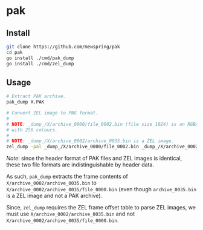 # pak

## Install

```bash
git clone https://github.com/mewspring/pak
cd pak
go install ./cmd/pak_dump
go install ./cmd/zel_dump
```

## Usage

```bash
# Extract PAK archive.
pak_dump X.PAK
```

```bash
# Convert ZEL image to PNG format.
#
# NOTE: _dump_/X/archive_0000/file_0002.bin (file size 1024) is an RGBA palette
# with 256 colours.
#
# NOTE: _dump_/X/archive_0002/archive_0035.bin is a ZEL image.
zel_dump -pal _dump_/X/archive_0000/file_0002.bin _dump_/X/archive_0002/archive_0035.bin
```

*Note*: since the header format of PAK files and ZEL images is identical, these two file formats are indistinguishable by header data.

As such, `pak_dump` extracts the frame contents of `X/archive_0002/archive_0035.bin` to `X/archive_0002/archive_0035/file_0000.bin` (even though `archive_0035.bin` is a ZEL image and not a PAK archive).

Since, `zel_dump` requires the ZEL frame offset table to parse ZEL images, we must use `X/archive_0002/archive_0035.bin` and not `X/archive_0002/archive_0035/file_0000.bin`.
